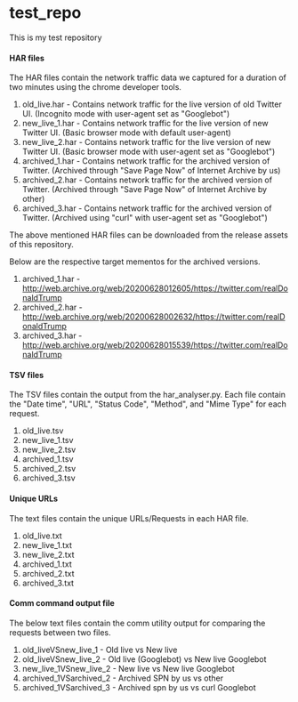# test_repo
This is my test repository

#### HAR files

The HAR files contain the network traffic data we captured for a duration of two minutes using the chrome developer tools. 

1. old_live.har - Contains network traffic for the live version of old Twitter UI. (Incognito mode with user-agent set as "Googlebot")
2. new_live_1.har - Contains network traffic for the live version of new Twitter UI. (Basic browser mode with default user-agent)
3. new_live_2.har - Contains network traffic for the live version of new Twitter UI. (Basic browser mode with user-agent set as "Googlebot") 
4. archived_1.har - Contains network traffic for the archived version of Twitter. (Archived through "Save Page Now" of Internet Archive by us)
5. archived_2.har - Contains network traffic for the archived version of Twitter. (Archived through "Save Page Now" of Internet Archive by other)
6. archived_3.har - Contains network traffic for the archived version of Twitter. (Archived using "curl" with user-agent set as "Googlebot")

The above mentioned HAR files can be downloaded from the release assets of this repository.

Below are the respective target mementos for the archived versions.

1. archived_1.har - http://web.archive.org/web/20200628012605/https://twitter.com/realDonaldTrump
2. archived_2.har - http://web.archive.org/web/20200628002632/https://twitter.com/realDonaldTrump
3. archived_3.har - http://web.archive.org/web/20200628015539/https://twitter.com/realDonaldTrump


#### TSV files

The TSV files contain the output from the har_analyser.py. Each file contain the "Date time", "URL", "Status Code", "Method", and "Mime Type" for each request.

1. old_live.tsv
2. new_live_1.tsv
3. new_live_2.tsv
4. archived_1.tsv
5. archived_2.tsv
6. archived_3.tsv

#### Unique URLs

The text files contain the unique URLs/Requests in each HAR file.

1. old_live.txt
2. new_live_1.txt
3. new_live_2.txt
4. archived_1.txt
5. archived_2.txt
6. archived_3.txt

#### Comm command output file

The below text files contain the comm utility output for comparing the requests between two files.

1. old_liveVSnew_live_1 - Old live vs New live
2. old_liveVSnew_live_2 - Old live (Googlebot) vs New live Googlebot
2. new_live_1VSnew_live_2 - New live vs New live Googlebot
3. archived_1VSarchived_2 - Archived SPN by us vs other
4. archived_1VSarchived_3 - Archived spn by us vs curl Googlebot

